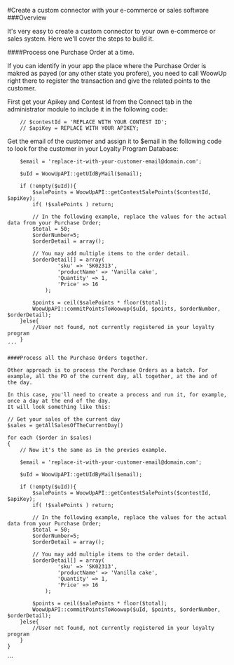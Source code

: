 #Create a custom connector with your e-commerce or sales software
###Overview

It's very easy to create a custom connector to your own e-commerce or sales system. Here we'll cover the steps to build it.

####Process one Purchase Order at a time.

If you can identify in your app the place where the Purchase Order is makred as payed (or any other state you profere), you need to call WoowUp right there to register the transaction and give the related points to the customer.

First get your Apikey and Contest Id from the Connect tab in the administrator module to include it in the following code:

```
    // $contestId = 'REPLACE WITH YOUR CONTEST ID';
    // $apiKey = REPLACE WITH YOUR APIKEY; 
```

Get the email of the customer and assign it to $email in the following code to look for the customer in your Loyalty Program Database:

```
    $email = 'replace-it-with-your-customer-email@domain.com'; 
        
    $uId = WoowUpAPI::getUIdByMail($email);

    if (!empty($uId)){
        $salePoints = WoowUpAPI::getContestSalePoints($contestId, $apiKey);
        if( !$salePoints ) return;

        // In the following example, replace the values for the actual data from your Purchase Order;
        $total = 50;
        $orderNumber=5;
        $orderDetail = array();

        // You may add multiple items to the order detail.
        $orderDetail[] = array(
                'sku' => 'SK02313',
                'productName' => 'Vanilla cake',
                'Quantity' => 1,
                'Price' => 16
            );

        $points = ceil($salePoints * floor($total);
        WoowUpAPI::commitPointsToWoowup($uId, $points, $orderNumber, $orderDetail);
    }else{
        //User not found, not currently registered in your loyalty program
    }
´´´

####Process all the Purchase Orders together.

Other approach is to process the Porchase Orders as a batch. For example, all the PO of the current day, all together, at the and of the day. 

In this case, you'll need to create a process and run it, for example, once a day at the end of the day. 
It will look something like this:

```
    // Get your sales of the current day
    $sales = getAllSalesOfTheCurrentDay() 
    
    for each ($order in $sales)
    {
        // Now it's the same as in the previes example.
        
        $email = 'replace-it-with-your-customer-email@domain.com'; 
            
        $uId = WoowUpAPI::getUIdByMail($email);
    
        if (!empty($uId)){
            $salePoints = WoowUpAPI::getContestSalePoints($contestId, $apiKey);
            if( !$salePoints ) return;
    
            // In the following example, replace the values for the actual data from your Purchase Order;
            $total = 50;
            $orderNumber=5;
            $orderDetail = array();
    
            // You may add multiple items to the order detail.
            $orderDetail[] = array(
                    'sku' => 'SK02313',
                    'productName' => 'Vanilla cake',
                    'Quantity' => 1,
                    'Price' => 16
                );
    
            $points = ceil($salePoints * floor($total);
            WoowUpAPI::commitPointsToWoowup($uId, $points, $orderNumber, $orderDetail);
        }else{
            //User not found, not currently registered in your loyalty program
        }
    }
´´´
